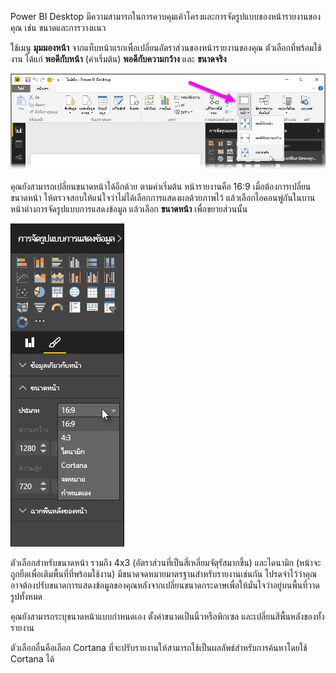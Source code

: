 Power BI Desktop มีความสามารถในการควบคุมเค้าโครงและการจัดรูปแบบของหน้ารายงานของคุณ เช่น ขนาดและการวางแนว

ใช้เมนู **มุมมองหน้า** จากแท็บหน้าแรกเพื่อเปลี่ยนอัตราส่วนของหน้ารายงานของคุณ ตัวเลือกที่พร้อมใช้งาน ได้แก่ **พอดีกับหน้า** (ค่าเริ่มต้น) **พอดีกับความกว้าง** และ **ขนาดจริง**

![](media/3-11-page-layout-formatting/3-11_1.png)

คุณยังสามารถเปลี่ยนขนาดหน้าได้อีกด้วย ตามค่าเริ่มต้น หน้ารายงานคือ 16:9 เมื่อต้องการเปลี่ยนขนาดหน้า ให้ตรวจสอบให้แน่ใจว่าไม่ได้เลือกการแสดงผลด้วยภาพไว้ แล้วเลือกไอคอนพู่กันในบานหน้าต่างการจัดรูปแบบการแสดงข้อมูล แล้วเลือก **ขนาดหน้า** เพื่อขยายส่วนนั้น

![](media/3-11-page-layout-formatting/3-11_2.png)

ตัวเลือกสำหรับขนาดหน้า รวมถึง 4x3 (อัตราส่วนที่เป็นสี่เหลี่ยมจัตุรัสมากขึ้น) และไดนามิก (หน้าจะถูกยืดเพื่อเติมพื้นที่ที่พร้อมใช้งาน) มีขนาดจดหมายมาตรฐานสำหรับรายงานเช่นกัน โปรดจำไว้ว่าคุณอาจต้องปรับขนาดการแสดงข้อมูลของคุณหลังจากเปลี่ยนขนาดกระดาษเพื่อให้มั่นใจว่าอยู่บนพื้นที่วาดรูปทั้งหมด

คุณยังสามารถระบุขนาดหน้าแบบกำหนดเอง ตั้งค่าขนาดเป็นนิ้วหรือพิกเซล และเปลี่ยนสีพื้นหลังของทั้งรายงาน

ตัวเลือกอื่นคือเลือก Cortana ที่จะปรับรายงานให้สามารถใช้เป็นผลลัพธ์สำหรับการค้นหาโดยใช้ Cortana ได้


